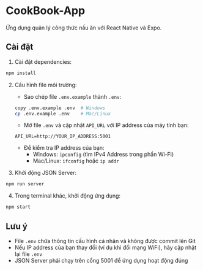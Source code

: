 # CookBook-App

Ứng dụng quản lý công thức nấu ăn với React Native và Expo.

## Cài đặt

1. Cài đặt dependencies:

```bash
npm install
```

2. Cấu hình file môi trường:

   - Sao chép file `.env.example` thành `.env`:

   ```bash
   copy .env.example .env  # Windows
   cp .env.example .env    # Mac/Linux
   ```

   - Mở file `.env` và cập nhật `API_URL` với IP address của máy tính bạn:

   ```
   API_URL=http://YOUR_IP_ADDRESS:5001
   ```

   - Để kiểm tra IP address của bạn:
     - Windows: `ipconfig` (tìm IPv4 Address trong phần Wi-Fi)
     - Mac/Linux: `ifconfig` hoặc `ip addr`

3. Khởi động JSON Server:

```bash
npm run server
```

4. Trong terminal khác, khởi động ứng dụng:

```bash
npm start
```

## Lưu ý

- File `.env` chứa thông tin cấu hình cá nhân và không được commit lên Git
- Nếu IP address của bạn thay đổi (ví dụ khi đổi mạng WiFi), hãy cập nhật lại file `.env`
- JSON Server phải chạy trên cổng 5001 để ứng dụng hoạt động đúng
